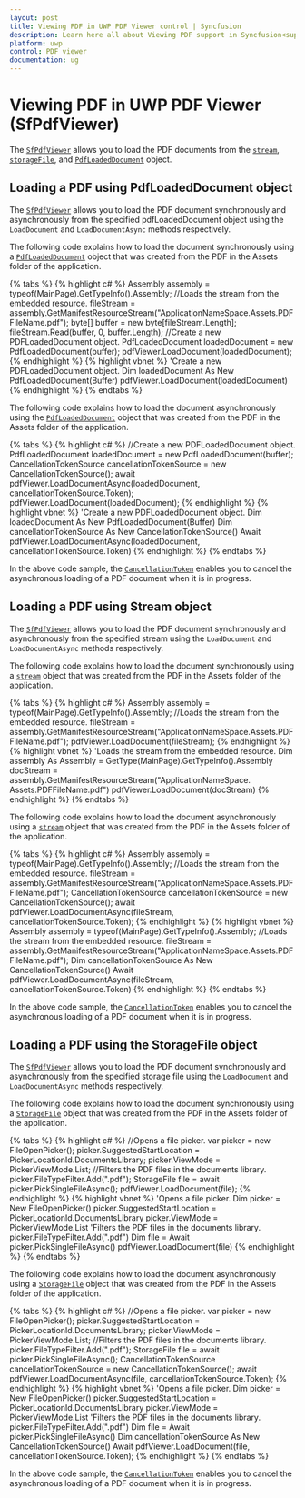 ```yaml
---
layout: post
title: Viewing PDF in UWP PDF Viewer control | Syncfusion
description: Learn here all about Viewing PDF support in Syncfusion<sup>®</sup> UWP PDF Viewer (SfPdfViewer) control and more.
platform: uwp
control: PDF viewer
documentation: ug
---
```


# Viewing PDF in UWP PDF Viewer (SfPdfViewer)
The [`SfPdfViewer`](https://help.syncfusion.com/cr/uwp/Syncfusion.Windows.PdfViewer.SfPdfViewerControl.html) allows you to load the PDF documents from the [`stream`](https://learn.microsoft.com/en-us/dotnet/api/system.io.stream?view=net-5.0), [`storageFile`](https://learn.microsoft.com/en-us/uwp/api/windows.storage.storagefile?view=winrt-19041), and [`PdfLoadedDocument`](https://help.syncfusion.com/cr/file-formats/Syncfusion.Pdf.Parsing.PdfLoadedDocument.html) object.

## Loading a PDF using PdfLoadedDocument object
The [`SfPdfViewer`](https://help.syncfusion.com/cr/uwp/Syncfusion.Windows.PdfViewer.SfPdfViewerControl.html) allows you to load the PDF document synchronously and asynchronously from the specified pdfLoadedDocument object using the `LoadDocument` and  `LoadDocumentAsync` methods respectively.

The following code explains how to load the document synchronously using a [`PdfLoadedDocument`](https://help.syncfusion.com/cr/file-formats/Syncfusion.Pdf.Parsing.PdfLoadedDocument.html) object that was created from the PDF in the Assets folder of the application.

{% tabs %}
{% highlight c# %}
Assembly assembly = typeof(MainPage).GetTypeInfo().Assembly;
//Loads the stream from the embedded resource.
fileStream = assembly.GetManifestResourceStream("ApplicationNameSpace.Assets.PDFFileName.pdf");
byte[] buffer = new byte[fileStream.Length];
fileStream.Read(buffer, 0, buffer.Length);
//Create a new PDFLoadedDocument object.
PdfLoadedDocument loadedDocument = new PdfLoadedDocument(buffer);
pdfViewer.LoadDocument(loadedDocument);
{% endhighlight %}
{% highlight vbnet %}
'Create a new PDFLoadedDocument object.
Dim loadedDocument As New PdfLoadedDocument(Buffer)
pdfViewer.LoadDocument(loadedDocument)
{% endhighlight %}
{% endtabs %}

The following code explains how to load the document asynchronously using the [`PdfLoadedDocument`](https://help.syncfusion.com/cr/file-formats/Syncfusion.Pdf.Parsing.PdfLoadedDocument.html) object that was created from the PDF in the Assets folder of the application.

{% tabs %}
{% highlight c# %}
//Create a new PDFLoadedDocument object.
PdfLoadedDocument loadedDocument = new PdfLoadedDocument(buffer);
CancellationTokenSource cancellationTokenSource = new CancellationTokenSource();
await pdfViewer.LoadDocumentAsync(loadedDocument, cancellationTokenSource.Token);
pdfViewer.LoadDocument(loadedDocument);
{% endhighlight %}
{% highlight vbnet %}
'Create a new PDFLoadedDocument object.
Dim loadedDocument As New PdfLoadedDocument(Buffer)
Dim cancellationTokenSource As New CancellationTokenSource()
Await pdfViewer.LoadDocumentAsync(loadedDocument, cancellationTokenSource.Token)
{% endhighlight %}
{% endtabs %}

In the above code sample, the [`CancellationToken`](https://learn.microsoft.com/en-us/dotnet/api/system.threading.cancellationtoken?view=net-5.0) enables you to cancel the asynchronous loading of a PDF document when it is in progress.

## Loading a PDF using Stream object
The [`SfPdfViewer`](https://help.syncfusion.com/cr/uwp/Syncfusion.Windows.PdfViewer.SfPdfViewerControl.html) allows you to load the PDF document synchronously and asynchronously from the specified stream using the `LoadDocument` and `LoadDocumentAsync` methods respectively.

The following code explains how to load the document synchronously using a [`stream`](https://learn.microsoft.com/en-us/dotnet/api/system.io.stream?view=net-5.0) object that was created from the PDF in the Assets folder of the application.

{% tabs %}
{% highlight c# %}
Assembly assembly = typeof(MainPage).GetTypeInfo().Assembly; 
//Loads the stream from the embedded resource.
fileStream = assembly.GetManifestResourceStream("ApplicationNameSpace.Assets.PDFFileName.pdf"); 
pdfViewer.LoadDocument(fileStream);
{% endhighlight %}
{% highlight vbnet %}
'Loads the stream from the embedded resource. 
Dim assembly As Assembly = GetType(MainPage).GetTypeInfo().Assembly 
docStream = assembly.GetManifestResourceStream("ApplicationNameSpace. Assets.PDFFileName.pdf")
pdfViewer.LoadDocument(docStream)
{% endhighlight %}
{% endtabs %}

The following code explains how to load the document asynchronously using a [`stream`](https://learn.microsoft.com/en-us/dotnet/api/system.io.stream?view=net-5.0) object that was created from the PDF in the Assets folder of the application.

{% tabs %}
{% highlight c# %}
Assembly assembly = typeof(MainPage).GetTypeInfo().Assembly; 
//Loads the stream from the embedded resource.
fileStream = assembly.GetManifestResourceStream("ApplicationNameSpace.Assets.PDFFileName.pdf"); 
CancellationTokenSource cancellationTokenSource = new CancellationTokenSource();
await pdfViewer.LoadDocumentAsync(fileStream, cancellationTokenSource.Token);
{% endhighlight %}
{% highlight vbnet %}
Assembly assembly = typeof(MainPage).GetTypeInfo().Assembly; 
//Loads the stream from the embedded resource.
fileStream = assembly.GetManifestResourceStream("ApplicationNameSpace.Assets.PDFFileName.pdf"); 
Dim cancellationTokenSource As New CancellationTokenSource()
Await pdfViewer.LoadDocumentAsync(fileStream, cancellationTokenSource.Token)
{% endhighlight %}
{% endtabs %}

In the above code sample, the [`CancellationToken`](https://learn.microsoft.com/en-us/dotnet/api/system.threading.cancellationtoken?view=net-5.0) enables you to cancel the asynchronous loading of a PDF document when it is in progress.

## Loading a PDF using the StorageFile object

The [`SfPdfViewer`](https://help.syncfusion.com/cr/uwp/Syncfusion.Windows.PdfViewer.SfPdfViewerControl.html) allows you to load the PDF document synchronously and asynchronously from the specified storage file using the `LoadDocument` and  `LoadDocumentAsync` methods respectively.

The following code explains how to load the document synchronously using a [`StorageFile`](https://learn.microsoft.com/en-us/uwp/api/windows.storage.storagefile?view=winrt-19041) object that was created from the PDF in the Assets folder of the application.

{% tabs %}
{% highlight c# %}
//Opens a file picker.
var picker = new FileOpenPicker();
picker.SuggestedStartLocation = PickerLocationId.DocumentsLibrary;
picker.ViewMode = PickerViewMode.List;
//Filters the PDF files in the documents library.
picker.FileTypeFilter.Add(".pdf");
StorageFile file = await picker.PickSingleFileAsync();
pdfViewer.LoadDocument(file);
{% endhighlight %}
{% highlight vbnet %}
'Opens a file picker. Dim picker = New FileOpenPicker()
picker.SuggestedStartLocation = PickerLocationId.DocumentsLibrary 
picker.ViewMode = PickerViewMode.List 
'Filters the PDF files in the documents library. 
picker.FileTypeFilter.Add(".pdf") 
Dim file = Await picker.PickSingleFileAsync()
pdfViewer.LoadDocument(file)
{% endhighlight %}
{% endtabs %}

The following code explains how to load the document asynchronously using a [`StorageFile`](https://learn.microsoft.com/en-us/uwp/api/windows.storage.storagefile?view=winrt-19041) object that was created from the PDF in the Assets folder of the application.

{% tabs %}
{% highlight c# %}
//Opens a file picker.
var picker = new FileOpenPicker();
picker.SuggestedStartLocation = PickerLocationId.DocumentsLibrary;
picker.ViewMode = PickerViewMode.List;
//Filters the PDF files in the documents library.
picker.FileTypeFilter.Add(".pdf");
StorageFile file = await picker.PickSingleFileAsync();
CancellationTokenSource cancellationTokenSource = new CancellationTokenSource();
await pdfViewer.LoadDocumentAsync(file, cancellationTokenSource.Token);
{% endhighlight %}
{% highlight vbnet %}
'Opens a file picker. Dim picker = New FileOpenPicker()
picker.SuggestedStartLocation = PickerLocationId.DocumentsLibrary 
picker.ViewMode = PickerViewMode.List 
'Filters the PDF files in the documents library. 
picker.FileTypeFilter.Add(".pdf") 
Dim file = Await picker.PickSingleFileAsync()
Dim cancellationTokenSource As New CancellationTokenSource()
Await pdfViewer.LoadDocument(file, cancellationTokenSource.Token);
{% endhighlight %}
{% endtabs %}

In the above code sample, the [`CancellationToken`](https://learn.microsoft.com/en-us/dotnet/api/system.threading.cancellationtoken?view=net-5.0) enables you to cancel the asynchronous loading of a PDF document when it is in progress.
